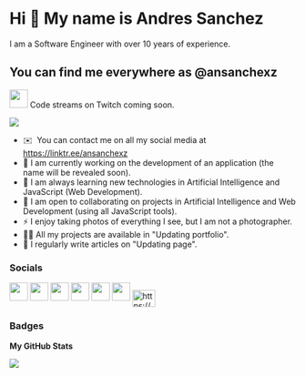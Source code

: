 
Hi 👋 My name is Andres Sanchez
===============================

I am a Software Engineer with over 10 years of experience.

You can find me everywhere as @ansanchexz
-----------------

<a href="https://www.twitch.tv/ansanchexz" target="_blank" rel="noreferrer"><img src="https://raw.githubusercontent.com/danielcranney/readme-generator/main/public/icons/socials/twitch.svg" width="32" height="32" /></a> 
Code streams on Twitch coming soon.

<a href="https://www.twitch.tv/ansanchexz" target="_blank" rel="noreferrer"><img
src="https://img.shields.io/twitch/status/ansanchexz?logo=twitchsx&style=for-the-badge&color=0891b2&labelColor=1c1917&label=TWITCH+STATUS" /></a>

* ✉️  You can contact me on all my social media at https://linktr.ee/ansanchexz
* 🚀 I am currently working on the development of an application (the name will be revealed soon).
* 🧠 I am always learning new technologies in Artificial Intelligence and JavaScript (Web Development).
* 🤝 I am open to collaborating on projects in Artificial Intelligence and Web Development (using all JavaScript tools).
* ⚡ I enjoy taking photos of everything I see, but I am not a photographer.
* 👨‍💻 All my projects are available in "Updating portfolio".
* 📝 I regularly write articles on "Updating page".

### Socials

<p align="left"> <a href="https://www.github.com/ansanchexz" target="_blank" rel="noreferrer"><img src="https://raw.githubusercontent.com/danielcranney/readme-generator/main/public/icons/socials/github.svg" width="32" height="32" /></a> <a href="http://www.instagram.com/ansanchexz" target="_blank" rel="noreferrer"><img src="https://raw.githubusercontent.com/danielcranney/readme-generator/main/public/icons/socials/instagram.svg" width="32" height="32" /></a> <a href="https://www.linkedin.com/in/ansanchexz" target="_blank" rel="noreferrer"><img src="https://raw.githubusercontent.com/danielcranney/readme-generator/main/public/icons/socials/linkedin.svg" width="32" height="32" /></a> <a href="https://www.stackoverflow.com/users/ansanchexz" target="_blank" rel="noreferrer"><img src="https://raw.githubusercontent.com/danielcranney/readme-generator/main/public/icons/socials/stackoverflow.svg" width="32" height="32" /></a> <a href="https://www.twitter.com/ansanchexz" target="_blank" rel="noreferrer"><img src="https://raw.githubusercontent.com/danielcranney/readme-generator/main/public/icons/socials/twitter.svg" width="32" height="32" /></a> <a href="https://www.youtube.com/@ansanchexz" target="_blank" rel="noreferrer"><img src="https://raw.githubusercontent.com/danielcranney/readme-generator/main/public/icons/socials/youtube.svg" width="32" height="32" /></a> 
<a href="https://discord.gg/xdP96d5BeU" target="_blank"><img align="center" src="https://raw.githubusercontent.com/rahuldkjain/github-profile-readme-generator/master/src/images/icons/Social/discord.svg" alt="https://discord.gg/fSW3QjqmWt" height="30" width="40" /></a>
</p>

### Badges

<b>My GitHub Stats</b>

<a href="http://www.github.com/ansanchexz"><img src="https://github-readme-streak-stats.herokuapp.com/?user=ansanchexz&stroke=ffffff&background=1c1917&ring=0891b2&fire=0891b2&currStreakNum=ffffff&currStreakLabel=0891b2&sideNums=ffffff&sideLabels=ffffff&dates=ffffff&hide_border=true" /></a>

